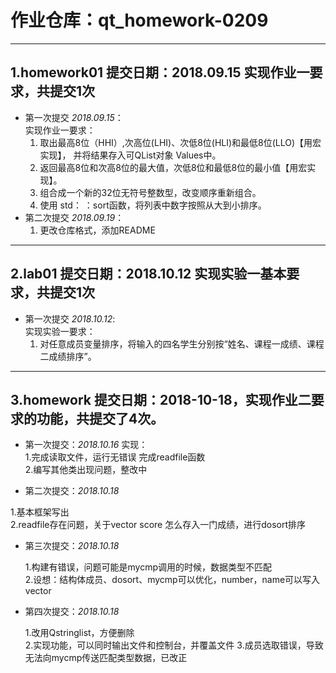﻿# 作业仓库：qt_homework-0209

---
## 1.homework01  提交日期：2018.09.15  **实现作业一要求，共提交1次**
 +  第一次提交 *2018.09.15*：  
    实现作业一要求：   
    1. 取出最高8位（HHI）,次高位(LHI)、次低8位(HLI)和最低8位(LLO)【用宏实现】，
    并将结果存入可QList对象 Values中。
    2. 返回最高8位和次高8位的最大值，次低8位和最低8位的最小值【用宏实现】。
    3. 组合成一个新的32位无符号整数型，改变顺序重新组合。
    4. 使用 std： ：sort函数，将列表中数字按照从大到小排序。
  + 第二次提交 *2018.09.19*：
    1. 更改仓库格式，添加README

---
## 2.lab01 提交日期：2018.10.12  **实现实验一基本要求，共提交1次**
 +  第一次提交 *2018.10.12*:   
    实现实验一要求：
    1. 对任意成员变量排序，将输入的四名学生分别按“姓名、课程一成绩、课程二成绩排序”。

---
## 3.homework 提交日期：2018-10-18，实现作业二要求的功能，共提交了4次。

 + 第一次提交：*2018.10.16*
  实现：   
  1.完成读取文件，运行无错误 完成readfile函数     
  2.编写其他类出现问题，整改中   

 + 第二次提交：*2018.10.18*  
 
  1.基本框架写出  
  2.readfile存在问题，关于vector score 怎么存入一门成绩，进行dosort排序 

 + 第三次提交：*2018.10.18*  
   
   1.构建有错误，问题可能是mycmp调用的时候，数据类型不匹配   
   2.设想：结构体成员、dosort、mycmp可以优化，number，name可以写入vector  


 + 第四次提交：*2018.10.18*  
   
   1.改用Qstringlist，方便删除   
   2.实现功能，可以同时输出文件和控制台，并覆盖文件
   3.成员选取错误，导致无法向mycmp传送匹配类型数据，已改正
